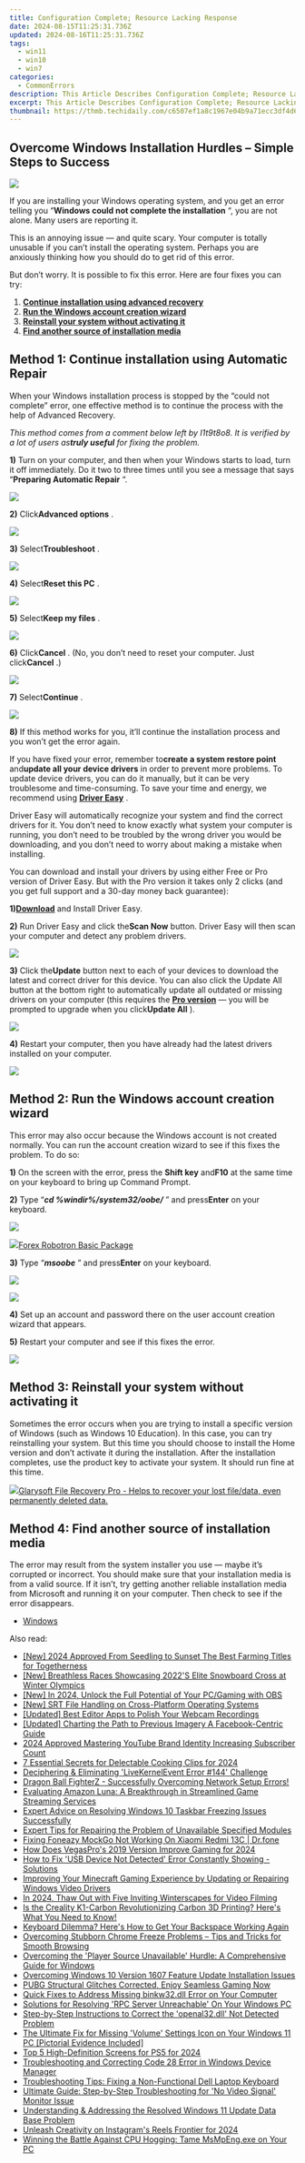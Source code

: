 ```yaml
---
title: Configuration Complete; Resource Lacking Response
date: 2024-08-15T11:25:31.736Z
updated: 2024-08-16T11:25:31.736Z
tags:
  - win11
  - win10
  - win7
categories:
  - CommonErrors
description: This Article Describes Configuration Complete; Resource Lacking Response
excerpt: This Article Describes Configuration Complete; Resource Lacking Response
thumbnail: https://thmb.techidaily.com/c6507ef1a8c1967e04b9a71ecc3df4d6b245a64121c79bffee638bab85472f90.jpg
---
```


## Overcome Windows Installation Hurdles – Simple Steps to Success

![](https://images.drivereasy.com/wp-content/uploads/2017/09/img_59c47e95769a7.png)

 If you are installing your Windows operating system, and you get an error telling you “**Windows could not complete the installation** “, you are not alone. Many users are reporting it.

 This is an annoying issue — and quite scary. Your computer is totally unusable if you can’t install the operating system. Perhaps you are anxiously thinking how you should do to get rid of this error.

 But don’t worry. It is possible to fix this error. Here are four fixes you can try:

1. [**Continue installation using advanced recovery**](#a)
2. [**Run the Windows account creation wizard**](#b)
3. [**Reinstall your system without activating it**](#c)
4. [**Find another source of installation media**](#d)

## Method 1: Continue installation using Automatic Repair

 When your Windows installation process is stopped by the “could not complete” error, one effective method is to continue the process with the help of Advanced Recovery.

 _This method comes from a comment below left by I1t9t8o8\. It is verified by a lot of users as**truly useful** for fixing the problem._

**1)** Turn on your computer, and then when your Windows starts to load, turn it off immediately. Do it two to three times until you see a message that says “**Preparing Automatic Repair** “.

![](https://images.drivereasy.com/wp-content/uploads/2018/01/img_5a698952129aa.png)

**2)** Click**Advanced options** .

![](https://images.drivereasy.com/wp-content/uploads/2018/01/img_5a69891372c5b.png)

**3)** Select**Troubleshoot** .

![](https://images.drivereasy.com/wp-content/uploads/2018/01/img_5a6989a2d24d0.png)

**4)** Select**Reset this PC** .

![](https://images.drivereasy.com/wp-content/uploads/2018/01/img_5a698a2bd825b.png)

**5)** Select**Keep my files** .

![](https://images.drivereasy.com/wp-content/uploads/2018/01/img_5a698ae3d7538.png)

**6)** Click**Cancel** . (No, you don’t need to reset your computer. Just click**Cancel** .)

![](https://images.drivereasy.com/wp-content/uploads/2018/01/img_5a698b35940ae.png)

**7)** Select**Continue** .

![](https://images.drivereasy.com/wp-content/uploads/2018/01/img_5a698c64b4abb.png)

**8)** If this method works for you, it’ll continue the installation process and you won’t get the error again.

 If you have fixed your error, remember to**create a system restore point** and**update all your device drivers** in order to prevent more problems. To update device drivers, you can do it manually, but it can be very troublesome and time-consuming. To save your time and energy, we recommend using **[Driver Easy](https://tools.techidaily.com/drivereasy/download/)**  .

 Driver Easy will automatically recognize your system and find the correct drivers for it. You don’t need to know exactly what system your computer is running, you don’t need to be troubled by the wrong driver you would be downloading, and you don’t need to worry about making a mistake when installing.

 You can download and install your drivers by using either Free or Pro version of Driver Easy. But with the Pro version it takes only 2 clicks (and you get full support and a 30-day money back guarantee):

 **1)[Download](https://tools.techidaily.com/drivereasy/download/)**  and Install Driver Easy.

**2)** Run Driver Easy and click the**Scan Now** button. Driver Easy will then scan your computer and detect any problem drivers.

![](https://images.drivereasy.com/wp-content/uploads/2018/01/img_5a699954165bf.png)

**3)** Click the**Update** button next to each of your devices to download the latest and correct driver for this device. You can also click the Update All button at the bottom right to automatically update all outdated or missing drivers on your computer (this requires the **[Pro version](https://tools.techidaily.com/drivereasy/download/)**  — you will be prompted to upgrade when you click**Update All** ).

![](https://images.drivereasy.com/wp-content/uploads/2018/01/img_5a6999d636954.jpg)

**4)** Restart your computer, then you have already had the latest drivers installed on your computer.

<!-- affiliate ads begin -->
<a href="https://secure.2checkout.com/order/checkout.php?PRODS=4715391&QTY=1&AFFILIATE=108875&CART=1"><img src="https://secure.avangate.com/images/merchant/7f687767ccf20fcea1c9dc4a5adc2326/Digisigner_banner_728_x_90_color_version.png" border="0"></a>
<!-- affiliate ads end -->
## Method 2: Run the Windows account creation wizard

 This error may also occur because the Windows account is not created normally. You can run the account creation wizard to see if this fixes the problem. To do so:

**1)**  On the screen with the error, press the **Shift key** and**F10** at the same time on your keyboard to bring up Command Prompt.

**2)**  Type “_**cd %windir%/system32/oobe/**_ ” and press**Enter** on your keyboard.

![](https://images.drivereasy.com/wp-content/uploads/2017/09/img_59c48a959cce0.png)
<!-- affiliate ads begin -->
<a href="https://secure.2checkout.com/order/checkout.php?PRODS=4726960&QTY=1&AFFILIATE=108875&CART=1"><img src="https://secure.avangate.com/images/merchant/5f4f7141b65a730b4efb0e0d51f63e94/products/forexrobotronbox.gif" border="0">Forex Robotron Basic Package</a>
<!-- affiliate ads end -->

**3)** Type “_**msoobe**_ ” and press**Enter** on your keyboard.

![](https://images.drivereasy.com/wp-content/uploads/2017/09/img_59c48b26ea5a3.png)
<!-- affiliate ads begin -->
<a href="https://secure.2checkout.com/order/checkout.php?PRODS=4940312&QTY=1&AFFILIATE=108875&CART=1"><img src="https://secure.avangate.com/images/merchant/333ac5d90817d69113471fbb6e531bee/sps-partnership-728x90eng.png" border="0"></a>
<!-- affiliate ads end -->

**4)**  Set up an account and password there on the user account creation wizard that appears.

**5)**  Restart your computer and see if this fixes the error.

<!-- affiliate ads begin -->
<a href="https://secure.2checkout.com/order/checkout.php?PRODS=4620780&QTY=1&AFFILIATE=108875&CART=1"><img src="https://secure.avangate.com/images/merchant/07dd4d5a72f5740ef0f035f201951476/728__90banner.jpg" border="0"></a>
<!-- affiliate ads end -->
## Method 3: Reinstall your system without activating it

 Sometimes the error occurs when you are trying to install a specific version of Windows (such as Windows 10 Education). In this case, you can try reinstalling your system. But this time you should choose to install the Home version and don’t activate it during the installation. After the installation completes, use the product key to activate your system. It should run fine at this time.

<!-- affiliate ads begin -->
<a href="https://order.glarysoft.com/order/checkout.php?PRODS=35408920&QTY=1&AFFILIATE=108875&CART=1"><img src="https://secure.avangate.com/images/merchant/6734fa703f6633ab896eecbdfad8953a/products/FR-200-1.png" border="0">Glarysoft File Recovery Pro - Helps to recover your lost file/data, even permanently deleted data. </a>
<!-- affiliate ads end -->
## Method 4: Find another source of installation media

 The error may result from the system installer you use — maybe it’s corrupted or incorrect. You should make sure that your installation media is from a valid source. If it isn’t, try getting another reliable installation media from Microsoft and running it on your computer. Then check to see if the error disappears.

* [Windows](https://tools.techidaily.com/drivereasy/download/)

<ins class="adsbygoogle"
     style="display:block"
     data-ad-format="autorelaxed"
     data-ad-client="ca-pub-7571918770474297"
     data-ad-slot="1223367746"></ins>



<ins class="adsbygoogle"
     style="display:block"
     data-ad-client="ca-pub-7571918770474297"
     data-ad-slot="8358498916"
     data-ad-format="auto"
     data-full-width-responsive="true"></ins>

<span class="atpl-alsoreadstyle">Also read:</span>
<div><ul>
<li><a href="https://desktop-recording.techidaily.com/new-2024-approved-from-seedling-to-sunset-the-best-farming-titles-for-togetherness/"><u>[New] 2024 Approved  From Seedling to Sunset  The Best Farming Titles for Togetherness</u></a></li>
<li><a href="https://extra-lessons.techidaily.com/new-breathless-races-showcasing-2022s-elite-snowboard-cross-at-winter-olympics/"><u>[New] Breathless Races  Showcasing 2022'S Elite Snowboard Cross at Winter Olympics</u></a></li>
<li><a href="https://screen-video-capture.techidaily.com/new-in-2024-unlock-the-full-potential-of-your-pcgaming-with-obs/"><u>[New] In 2024, Unlock the Full Potential of Your PC/Gaming with OBS</u></a></li>
<li><a href="https://extra-skills.techidaily.com/new-srt-file-handling-on-cross-platform-operating-systems/"><u>[New] SRT File Handling on Cross-Platform Operating Systems</u></a></li>
<li><a href="https://screen-video-capture.techidaily.com/updated-best-editor-apps-to-polish-your-webcam-recordings/"><u>[Updated] Best Editor Apps to Polish Your Webcam Recordings</u></a></li>
<li><a href="https://facebook-video-content.techidaily.com/updated-charting-the-path-to-previous-imagery-a-facebook-centric-guide/"><u>[Updated] Charting the Path to Previous Imagery  A Facebook-Centric Guide</u></a></li>
<li><a href="https://youtube-help.techidaily.com/2024-approved-mastering-youtube-brand-identity-increasing-subscriber-count/"><u>2024 Approved  Mastering YouTube Brand Identity  Increasing Subscriber Count</u></a></li>
<li><a href="https://article-files.techidaily.com/7-essential-secrets-for-delectable-cooking-clips-for-2024/"><u>7 Essential Secrets for Delectable Cooking Clips for 2024</u></a></li>
<li><a href="https://win-howtos.techidaily.com/deciphering-and-eliminating-livekernelevent-error-144-challenge/"><u>Deciphering & Eliminating 'LiveKernelEvent Error #144' Challenge</u></a></li>
<li><a href="https://win-howtos.techidaily.com/dragon-ball-fighterz-successfully-overcoming-network-setup-errors/"><u>Dragon Ball FighterZ - Successfully Overcoming Network Setup Errors!</u></a></li>
<li><a href="https://buynow-marvelous.techidaily.com/evaluating-amazon-luna-a-breakthrough-in-streamlined-game-streaming-services/"><u>Evaluating Amazon Luna: A Breakthrough in Streamlined Game Streaming Services</u></a></li>
<li><a href="https://win-howtos.techidaily.com/expert-advice-on-resolving-windows-10-taskbar-freezing-issues-successfully/"><u>Expert Advice on Resolving Windows 10 Taskbar Freezing Issues Successfully</u></a></li>
<li><a href="https://win-howtos.techidaily.com/expert-tips-for-repairing-the-problem-of-unavailable-specified-modules/"><u>Expert Tips for Repairing the Problem of Unavailable Specified Modules</u></a></li>
<li><a href="https://fake-location.techidaily.com/fixing-foneazy-mockgo-not-working-on-xiaomi-redmi-13c-drfone-by-drfone-virtual-android/"><u>Fixing Foneazy MockGo Not Working On Xiaomi Redmi 13C | Dr.fone</u></a></li>
<li><a href="https://some-knowledge.techidaily.com/how-does-vegaspros-2019-version-improve-gaming-for-2024/"><u>How Does VegasPro's 2019 Version Improve Gaming for 2024</u></a></li>
<li><a href="https://win-howtos.techidaily.com/how-to-fix-usb-device-not-detected-error-constantly-showing-solutions/"><u>How to Fix 'USB Device Not Detected' Error Constantly Showing - Solutions</u></a></li>
<li><a href="https://win-howtos.techidaily.com/improving-your-minecraft-gaming-experience-by-updating-or-repairing-windows-video-drivers/"><u>Improving Your Minecraft Gaming Experience by Updating or Repairing Windows Video Drivers</u></a></li>
<li><a href="https://youtube-help.techidaily.com/in-2024-thaw-out-with-five-inviting-winterscapes-for-video-filming/"><u>In 2024, Thaw Out with Five Inviting Winterscapes for Video Filming</u></a></li>
<li><a href="https://hardware-tips.techidaily.com/1723125187876-is-the-creality-k1-carbon-revolutionizing-carbon-3d-printing-heres-what-you-need-to-know/"><u>Is the Creality K1-Carbon Revolutionizing Carbon 3D Printing? Here's What You Need to Know!</u></a></li>
<li><a href="https://win-howtos.techidaily.com/1723207641604-keyboard-dilemma-heres-how-to-get-your-backspace-working-again/"><u>Keyboard Dilemma? Here's How to Get Your Backspace Working Again</u></a></li>
<li><a href="https://win-howtos.techidaily.com/overcoming-stubborn-chrome-freeze-problems-tips-and-tricks-for-smooth-browsing/"><u>Overcoming Stubborn Chrome Freeze Problems – Tips and Tricks for Smooth Browsing</u></a></li>
<li><a href="https://win-howtos.techidaily.com/overcoming-the-player-source-unavailable-hurdle-a-comprehensive-guide-for-windows/"><u>Overcoming the 'Player Source Unavailable' Hurdle: A Comprehensive Guide for Windows</u></a></li>
<li><a href="https://win-howtos.techidaily.com/overcoming-windows-10-version-1607-feature-update-installation-issues/"><u>Overcoming Windows 10 Version 1607 Feature Update Installation Issues</u></a></li>
<li><a href="https://win-howtos.techidaily.com/pubg-structural-glitches-corrected-enjoy-seamless-gaming-now/"><u>PUBG Structural Glitches Corrected, Enjoy Seamless Gaming Now</u></a></li>
<li><a href="https://win-howtos.techidaily.com/quick-fixes-to-address-missing-binkw32dll-error-on-your-computer/"><u>Quick Fixes to Address Missing binkw32.dll Error on Your Computer</u></a></li>
<li><a href="https://win-howtos.techidaily.com/solutions-for-resolving-rpc-server-unreachable-on-your-windows-pc/"><u>Solutions for Resolving 'RPC Server Unreachable' On Your Windows PC</u></a></li>
<li><a href="https://win-howtos.techidaily.com/step-by-step-instructions-to-correct-the-openal32dll-not-detected-problem/"><u>Step-by-Step Instructions to Correct the 'openal32.dll' Not Detected Problem</u></a></li>
<li><a href="https://win-howtos.techidaily.com/the-ultimate-fix-for-missing-volume-settings-icon-on-your-windows-11-pc-pictorial-evidence-included/"><u>The Ultimate Fix for Missing 'Volume' Settings Icon on Your Windows 11 PC [Pictorial Evidence Included]</u></a></li>
<li><a href="https://some-approaches.techidaily.com/top-5-high-definition-screens-for-ps5-for-2024/"><u>Top 5 High-Definition Screens for PS5 for 2024</u></a></li>
<li><a href="https://win-howtos.techidaily.com/troubleshooting-and-correcting-code-28-error-in-windows-device-manager/"><u>Troubleshooting and Correcting Code 28 Error in Windows Device Manager</u></a></li>
<li><a href="https://win-howtos.techidaily.com/troubleshooting-tips-fixing-a-non-functional-dell-laptop-keyboard/"><u>Troubleshooting Tips: Fixing a Non-Functional Dell Laptop Keyboard</u></a></li>
<li><a href="https://win-howtos.techidaily.com/ultimate-guide-step-by-step-troubleshooting-for-no-video-signal-monitor-issue/"><u>Ultimate Guide: Step-by-Step Troubleshooting for 'No Video Signal' Monitor Issue</u></a></li>
<li><a href="https://win-howtos.techidaily.com/understanding-and-addressing-the-resolved-windows-11-update-data-base-problem/"><u>Understanding & Addressing the Resolved Windows 11 Update Data Base Problem</u></a></li>
<li><a href="https://instagram-video-recordings.techidaily.com/unleash-creativity-on-instagrams-reels-frontier-for-2024/"><u>Unleash Creativity on Instagram's Reels Frontier for 2024</u></a></li>
<li><a href="https://win-howtos.techidaily.com/winning-the-battle-against-cpu-hogging-tame-msmpengexe-on-your-pc/"><u>Winning the Battle Against CPU Hogging: Tame MsMpEng.exe on Your PC</u></a></li>
</ul></div>

